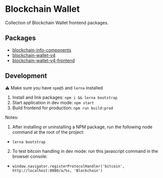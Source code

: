 # Blockchain Wallet

Collection of Blockchain Wallet frontend packages.

## Packages

- [blockchain-info-components](./packages/blockchain-info-components)
- [blockchain-wallet-v4](./packages/blockchain-wallet-v4)
- [blockchain-wallet-v4-frontend](./packages/blockchain-wallet-v4-frontend)

## Development

⚠️ Make sure you have `npm@5` and `lerna` installed

1. Install and link packages: `npm i && lerna bootstrap`
2. Start application in dev mode: `npm start`
3. Build frontend for production: `npm run build:prod`

Notes: 
1. After installing or uninstalling a NPM package, run the following node command at the root of the project:
* `lerna bootstrap`
2. To test bitcoin handling in dev mode: run this javascript command in the browser console:
* `window.navigator.registerProtocolHandler('bitcoin', http://localhost:8080/a/%s, 'Blockchain')`
